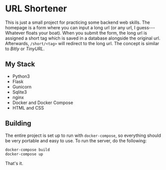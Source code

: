 # URL Shortener
This is just a small project for practicing some backend web skills. The homepage is a form where you can input a long url (or any url, I guess---Whatever floats your boat). When you submit the form, the long url is assigned a short tag which is saved in a database alongside the original url. Afterwards, `/short/<tag>` will redirect to the long url. The concept is similar to _Bitly_ or _TinyURL_.

## My Stack
- Python3
- Flask
- Gunicorn
- Sqlite3
- nginx
- Docker and Docker Compose
- HTML and CSS

## Building
The entire project is set up to run with `docker-compose`, so everything should be very portable and easy to use. To run the server, do the following:
```
docker-compose build
docker-compose up
```
That's it.  
